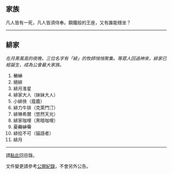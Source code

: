 ## 家族

凡人皆有一死，凡人皆須侍奉。鋼鐵般的王座，又有誰能穩坐？

---

## 緋家

_在月黑風高的夜晚，三位名字有「緋」的牧師悄悄聚集。等眾人回過神來，緋家已經誕生，成為公會最大家族。_

1. ~~縈緋~~
1. 絕緋
1. 緋月淮星
1. 緋家大人（妹妹大人）
1. 小緋俠（蔻醬）
1. 緋力牛排（克萊門汀）
1. 緋琳希爾（悠然天光）
1. 緋家咖哩（黑暗咖哩）
1. ~~夏霧緋雪~~
1. 緋拾不可（貓語者）
1. 緋月

--- 

請[點此](index.html)回目錄。

文件變更請參考[公開紀錄](https://github.com/dalechou/badweather.tw/commits/master/houses.md)，不會另外公告。
